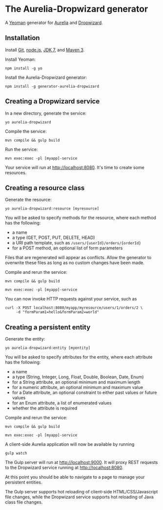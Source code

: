 # The Aurelia-Dropwizard generator 

A [Yeoman](http://yeoman.io) generator for [Aurelia](http://aurelia.io) and [Dropwizard](http://dropwizard.codahale.com).

## Installation

Install [Git](http://git-scm.com), [node.js](http://nodejs.org), [JDK 7](https://www.java.com), and [Maven 3](http://maven.apache.org/).

Install Yeoman:

    npm install -g yo

Install the Aurelia-Dropwizard generator:

    npm install -g generator-aurelia-dropwizard

## Creating a Dropwizard service

In a new directory, generate the service:

    yo aurelia-dropwizard

Compile the service:

    mvn compile && gulp build

Run the service:

    mvn exec:exec -pl [myapp]-service

Your service will run at [http://localhost:8080](http://localhost:8080).  It's time to create some resources.

## Creating a resource class

Generate the resource:

    yo aurelia-dropwizard:resource [myresource]

You will be asked to specify methods for the resource, where each method has the following:

- a name
- a type (GET, POST, PUT, DELETE, HEAD)
- a URI path template, such as `/users/{userId}/orders/{orderId}`
- for a POST method, an optional list of form parameters

Files that are regenerated will appear as conflicts.  Allow the generator to overwrite these files as long as no custom changes have been made.

Compile and rerun the service:

    mvn compile && gulp build

    mvn exec:exec -pl [myapp]-service
     
You can now invoke HTTP requests against your service, such as

	curl -X POST localhost:8080/myapp/myresource/users/1/orders/2 \
		 -d "formParam1=hello&formParam2=world"

## Creating a persistent entity

Generate the entity:

    yo aurelia-dropwizard:entity [myentity]

You will be asked to specify attributes for the entity, where each attribute has the following:

- a name
- a type (String, Integer, Long, Float, Double, Boolean, Date, Enum)
- for a String attribute, an optional minimum and maximum length
- for a numeric attribute, an optional minimum and maximum value
- for a Date attribute, an optional constraint to either past values or future values
- for an Enum attribute, a list of enumerated values
- whether the attribute is required

Compile and rerun the service:

    mvn compile && gulp build

    mvn exec:exec -pl [myapp]-service
    
A client-side Aurelia application will now be available by running

	gulp watch
	
The Gulp server will run at [http://localhost:9000](http://localhost:9000).  It will proxy REST requests to the Dropwizard service running at [http://localhost:8080](http://localhost:8080).

At this point you should be able to navigate to a page to manage your persistent entities.  

The Gulp server supports hot reloading of client-side HTML/CSS/Javascript file changes, while the Dropwizard service supports hot reloading of Java class file changes.

